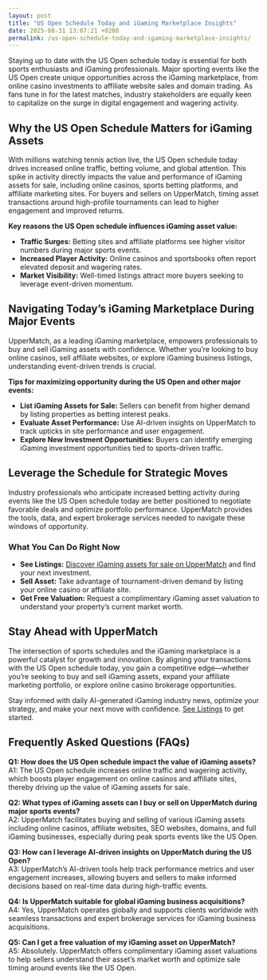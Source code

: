 ```yaml
---
layout: post
title: "US Open Schedule Today and iGaming Marketplace Insights"
date: 2025-08-31 13:07:21 +0200
permalink: /us-open-schedule-today-and-igaming-marketplace-insights/
---
```

Staying up to date with the US Open schedule today is essential for both sports enthusiasts and iGaming professionals. Major sporting events like the US Open create unique opportunities across the iGaming marketplace, from online casino investments to affiliate website sales and domain trading. As fans tune in for the latest matches, industry stakeholders are equally keen to capitalize on the surge in digital engagement and wagering activity.

## Why the US Open Schedule Matters for iGaming Assets

With millions watching tennis action live, the US Open schedule today drives increased online traffic, betting volume, and global attention. This spike in activity directly impacts the value and performance of iGaming assets for sale, including online casinos, sports betting platforms, and affiliate marketing sites. For buyers and sellers on UpperMatch, timing asset transactions around high-profile tournaments can lead to higher engagement and improved returns.

**Key reasons the US Open schedule influences iGaming asset value:**

- **Traffic Surges:** Betting sites and affiliate platforms see higher visitor numbers during major sports events.
- **Increased Player Activity:** Online casinos and sportsbooks often report elevated deposit and wagering rates.
- **Market Visibility:** Well-timed listings attract more buyers seeking to leverage event-driven momentum.

## Navigating Today’s iGaming Marketplace During Major Events

UpperMatch, as a leading iGaming marketplace, empowers professionals to buy and sell iGaming assets with confidence. Whether you’re looking to buy online casinos, sell affiliate websites, or explore iGaming business listings, understanding event-driven trends is crucial.

**Tips for maximizing opportunity during the US Open and other major events:**

- **List iGaming Assets for Sale:** Sellers can benefit from higher demand by listing properties as betting interest peaks.
- **Evaluate Asset Performance:** Use AI-driven insights on UpperMatch to track upticks in site performance and user engagement.
- **Explore New Investment Opportunities:** Buyers can identify emerging iGaming investment opportunities tied to sports-driven traffic.

## Leverage the Schedule for Strategic Moves

Industry professionals who anticipate increased betting activity during events like the US Open schedule today are better positioned to negotiate favorable deals and optimize portfolio performance. UpperMatch provides the tools, data, and expert brokerage services needed to navigate these windows of opportunity.

### What You Can Do Right Now

- **See Listings:** [Discover iGaming assets for sale on UpperMatch](https://www.uppermatch.com) and find your next investment.
- **Sell Asset:** Take advantage of tournament-driven demand by listing your online casino or affiliate site.
- **Get Free Valuation:** Request a complimentary iGaming asset valuation to understand your property’s current market worth.

## Stay Ahead with UpperMatch

The intersection of sports schedules and the iGaming marketplace is a powerful catalyst for growth and innovation. By aligning your transactions with the US Open schedule today, you gain a competitive edge—whether you’re seeking to buy and sell iGaming assets, expand your affiliate marketing portfolio, or explore online casino brokerage opportunities.

Stay informed with daily AI-generated iGaming industry news, optimize your strategy, and make your next move with confidence. [See Listings](https://www.uppermatch.com) to get started.

## Frequently Asked Questions (FAQs)

**Q1: How does the US Open schedule impact the value of iGaming assets?**  
A1: The US Open schedule increases online traffic and wagering activity, which boosts player engagement on online casinos and affiliate sites, thereby driving up the value of iGaming assets for sale.

**Q2: What types of iGaming assets can I buy or sell on UpperMatch during major sports events?**  
A2: UpperMatch facilitates buying and selling of various iGaming assets including online casinos, affiliate websites, SEO websites, domains, and full iGaming businesses, especially during peak sports events like the US Open.

**Q3: How can I leverage AI-driven insights on UpperMatch during the US Open?**  
A3: UpperMatch’s AI-driven tools help track performance metrics and user engagement increases, allowing buyers and sellers to make informed decisions based on real-time data during high-traffic events.

**Q4: Is UpperMatch suitable for global iGaming business acquisitions?**  
A4: Yes, UpperMatch operates globally and supports clients worldwide with seamless transactions and expert brokerage services for iGaming business acquisitions.

**Q5: Can I get a free valuation of my iGaming asset on UpperMatch?**  
A5: Absolutely. UpperMatch offers complimentary iGaming asset valuations to help sellers understand their asset’s market worth and optimize sale timing around events like the US Open.

<script type="application/ld+json">
{
  "@context": "https://schema.org",
  "@type": "BlogPosting",
  "headline": "US Open Schedule Today and iGaming Marketplace Insights",
  "description": "Stay updated on the US Open schedule today and discover how major sporting events impact the iGaming marketplace. Learn to buy and sell iGaming assets strategically with UpperMatch.",
  "author": {
    "@type": "Person",
    "name": "UpperMatch"
  },
  "publisher": {
    "@type": "Person",
    "name": "UpperMatch"
  },
  "mainEntityOfPage": {
    "@type": "WebPage",
    "@id": "https://www.uppermatch.com/blog/us-open-schedule-today-igaming-marketplace"
  },
  "datePublished": "2024-06-01",
  "dateModified": "2024-06-01",
  "inLanguage": "en",
  "keywords": "iGaming marketplace, buy online casinos, sell affiliate websites, iGaming assets for sale, online casino investments, iGaming M&A platform, affiliate site marketplace, SEO website sales, iGaming business listings, buy and sell iGaming assets"
}
</script>

<script type="application/ld+json">
{
  "@context": "https://schema.org",
  "@type": "FAQPage",
  "mainEntity": [
    {
      "@type": "Question",
      "name": "How does the US Open schedule impact the value of iGaming assets?",
      "acceptedAnswer": {
        "@type": "Answer",
        "text": "The US Open schedule increases online traffic and wagering activity, which boosts player engagement on online casinos and affiliate sites, thereby driving up the value of iGaming assets for sale."
      }
    },
    {
      "@type": "Question",
      "name": "What types of iGaming assets can I buy or sell on UpperMatch during major sports events?",
      "acceptedAnswer": {
        "@type": "Answer",
        "text": "UpperMatch facilitates buying and selling of various iGaming assets including online casinos, affiliate websites, SEO websites, domains, and full iGaming businesses, especially during peak sports events like the US Open."
      }
    },
    {
      "@type": "Question",
      "name": "How can I leverage AI-driven insights on UpperMatch during the US Open?",
      "acceptedAnswer": {
        "@type": "Answer",
        "text": "UpperMatch’s AI-driven tools help track performance metrics and user engagement increases, allowing buyers and sellers to make informed decisions based on real-time data during high-traffic events."
      }
    },
    {
      "@type": "Question",
      "name": "Is UpperMatch suitable for global iGaming business acquisitions?",
      "acceptedAnswer": {
        "@type": "Answer",
        "text": "Yes, UpperMatch operates globally and supports clients worldwide with seamless transactions and expert brokerage services for iGaming business acquisitions."
      }
    },
    {
      "@type": "Question",
      "name": "Can I get a free valuation of my iGaming asset on UpperMatch?",
      "acceptedAnswer": {
        "@type": "Answer",
        "text": "Absolutely. UpperMatch offers complimentary iGaming asset valuations to help sellers understand their asset’s market worth and optimize sale timing around events like the US Open."
      }
    }
  ]
}
</script>